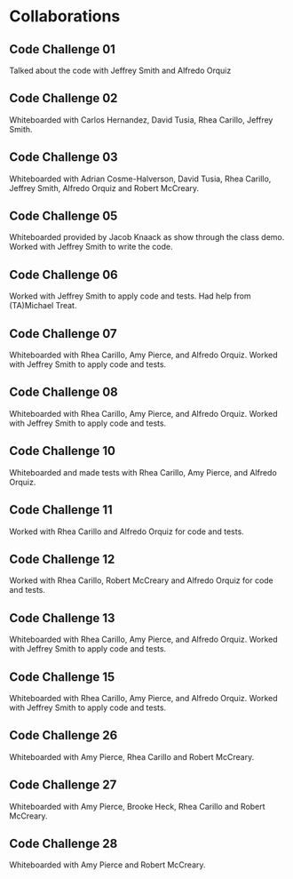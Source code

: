 # Collaborations

## Code Challenge 01

Talked about the code with Jeffrey Smith and Alfredo Orquiz

## Code Challenge 02

Whiteboarded with Carlos Hernandez, David Tusia,
Rhea Carillo, Jeffrey Smith.

## Code Challenge 03

Whiteboarded with Adrian Cosme-Halverson, David Tusia,
Rhea Carillo, Jeffrey Smith, Alfredo Orquiz and Robert McCreary.

## Code Challenge 05

Whiteboarded provided by Jacob Knaack as show through the class demo.
Worked with Jeffrey Smith to write the code.

## Code Challenge 06

Worked with Jeffrey Smith to apply code and tests. Had help from (TA)Michael Treat.

## Code Challenge 07

Whiteboarded with Rhea Carillo, Amy Pierce, and Alfredo Orquiz. Worked with Jeffrey Smith to apply code and tests.

## Code Challenge 08

Whiteboarded with Rhea Carillo, Amy Pierce, and Alfredo Orquiz. Worked with Jeffrey Smith to apply code and tests.

## Code Challenge 10

Whiteboarded and made tests with Rhea Carillo, Amy Pierce, and Alfredo Orquiz.

## Code Challenge 11

Worked with Rhea Carillo and Alfredo Orquiz for code and tests.

## Code Challenge 12

Worked with Rhea Carillo, Robert McCreary and Alfredo Orquiz for code and tests.

## Code Challenge 13

Whiteboarded with Rhea Carillo, Amy Pierce, and Alfredo Orquiz. Worked with Jeffrey Smith to apply code and tests.

## Code Challenge 15

Whiteboarded with Rhea Carillo, Amy Pierce, and Alfredo Orquiz. Worked with Jeffrey Smith to apply code and tests.

## Code Challenge 26

Whiteboarded with Amy Pierce, Rhea Carillo and Robert McCreary.

## Code Challenge 27

Whiteboarded with Amy Pierce, Brooke Heck, Rhea Carillo and Robert McCreary.

## Code Challenge 28

Whiteboarded with Amy Pierce and Robert McCreary.
